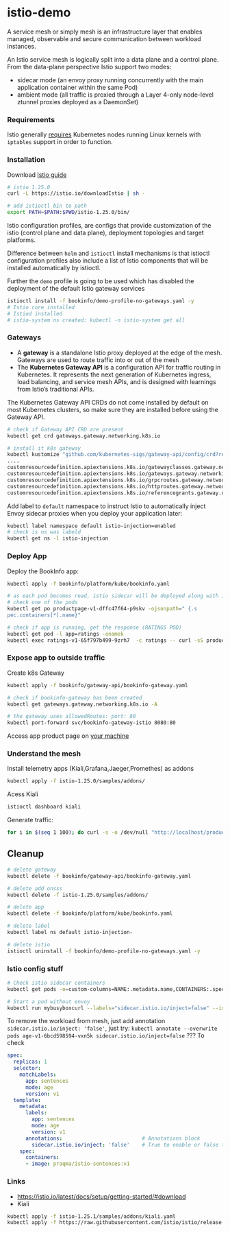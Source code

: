 # istio-demo

A service mesh or simply mesh is an infrastructure layer that enables managed, observable and secure communication between workload instances.

An Istio service mesh is logically split into a data plane and a control plane.
From the data-plane perspective Istio support two modes:

* sidecar mode (an envoy proxy running concurrently with the main application container within the same Pod)
* ambient mode (all traffic is proxied through a Layer 4-only node-level ztunnel proxies deployed as a DaemonSet)

### Requirements

Istio generally [requires](https://istio.io/latest/docs/ops/deployment/platform-requirements/) Kubernetes nodes running Linux kernels with `iptables` support in order to function.


### Installation

Download [Istio guide](https://istio.io/latest/docs/setup/getting-started/#download)

```bash
# istio 1.25.0
curl -L https://istio.io/downloadIstio | sh -

# add istioctl bin to path
export PATH=$PATH:$PWD/istio-1.25.0/bin/
```

Istio configuration profiles, are configs that provide customization of the istio (control plane and data plane), deployment topologies and target platforms.

Difference between `helm` and `istioctl` install mechanisms is that istioctl configuration profiles also include a list of Istio components that will be installed automatically by istioctl.

Further the `demo` profile is going to be used which has disabled the deployment of the default Istio gateway services

```bash
istioctl install -f bookinfo/demo-profile-no-gateways.yaml -y
# Istio core installed
# Istiod installed
# istio-system ns created: kubectl -n istio-system get all
```

### Gateways

* A **gateway** is a standalone Istio proxy deployed at the edge of the mesh. Gateways are used to route traffic into or out of the mesh
* The **Kubernetes Gateway API** is a configuration API for traffic routing in Kubernetes. It represents the next generation of Kubernetes ingress, load balancing, and service mesh APIs, and is designed with learnings from Istio’s traditional APIs.

The Kubernetes Gateway API CRDs do not come installed by default on most Kubernetes clusters, so make sure they are installed before using the Gateway API.
```bash
# check if Gateway API CRD are present
kubectl get crd gateways.gateway.networking.k8s.io

# install it k8s gateway
kubectl kustomize "github.com/kubernetes-sigs/gateway-api/config/crd?ref=v1.2.1" | kubectl apply -f -
....
customresourcedefinition.apiextensions.k8s.io/gatewayclasses.gateway.networking.k8s.io created
customresourcedefinition.apiextensions.k8s.io/gateways.gateway.networking.k8s.io created
customresourcedefinition.apiextensions.k8s.io/grpcroutes.gateway.networking.k8s.io created
customresourcedefinition.apiextensions.k8s.io/httproutes.gateway.networking.k8s.io created
customresourcedefinition.apiextensions.k8s.io/referencegrants.gateway.networking.k8s.io created
```

Add label to `default` namespace to instruct Istio to automatically inject Envoy sidecar proxies when you deploy your application later:

```bash
kubectl label namespace default istio-injection=enabled
# check is ns was labeld
kubectl get ns -l istio-injection
```

### Deploy App

Deploy the BookInfo app:
```bash
kubectl apply -f bookinfo/platform/kube/bookinfo.yaml

# as each pod becomes read, istio sidecar will be deployed along with it
# check one of the pods
kubectl get po productpage-v1-dffc47f64-p9skv -ojsonpath=" {.s
pec.containers[*].name}"

# check if app is running, get the response (RATINGS POD)
kubectl get pod -l app=ratings -onamek
kubectl exec ratings-v1-65f797b499-9zrh7  -c ratings -- curl -sS productpage:9080/productpage
```

### Expose app to outside traffic

Create k8s Gateway
```bash
kubectl apply -f bookinfo/gateway-api/bookinfo-gateway.yaml

# check if bookinfo-gateway has been created
kubectl get gateways.gateway.networking.k8s.io -A

# the gateway uses allowedRoutes: port: 80
kubectl port-forward svc/bookinfo-gateway-istio 8080:80
```

Access app product page on [your machine](http://127.0.0.1:8080/productpage)

### Understand the mesh

Install telemetry apps (Kiali,Grafana,Jaeger,Promethes) as addons
```bash
kubectl apply -f istio-1.25.0/samples/addons/
```
Acess Kiali
```bash
istioctl dashboard kiali
```
Generate traffic:
```bash
for i in $(seq 1 100); do curl -s -o /dev/null "http://localhost/productpage";done
```

## Cleanup

```bash
# delete gateway
kubectl delete -f bookinfo/gateway-api/bookinfo-gateway.yaml

# delete add onsss
kubectl delete -f istio-1.25.0/samples/addons/

# delete app 
kubectl delete -f bookinfo/platform/kube/bookinfo.yaml

# delete label
kubectl label ns default istio-injection-

# delete istio
istioctl uninstall -f bookinfo/demo-profile-no-gateways.yaml -y
```


### Istio config stuff


```bash
# Check istio sidecar containers
kubectl get pods -o=custom-columns=NAME:.metadata.name,CONTAINERS:.spec.containers[*].name

# Start a pod without envoy
kubectl run mybusyboxcurl --labels="sidecar.istio.io/inject=false" --image yauritux/busybox-curl -it -- sh
```

To remove the workload from mesh, just add annotation `sidecar.istio.io/inject: 'false'`, just try: `kubectl annotate --overwrite pods age-v1-6bcd598594-vxn5k sidecar.istio.io/inject=false` ??? To check
```yaml
spec:
  replicas: 1
  selector:
    matchLabels:
      app: sentences
      mode: age
      version: v1
  template:
    metadata:
      labels:
        app: sentences
        mode: age
        version: v1
      annotations:                          # Annotations block
        sidecar.istio.io/inject: 'false'    # True to enable or false to disable
    spec:
      containers:
      - image: praqma/istio-sentences:v1
```


### Links

* https://istio.io/latest/docs/setup/getting-started/#download
* Kiali
```bash
kubectl apply -f istio-1.25.1/samples/addons/kiali.yaml
kubectl apply -f https://raw.githubusercontent.com/istio/istio/release-1.25/samples/addons/kiali.yaml
```